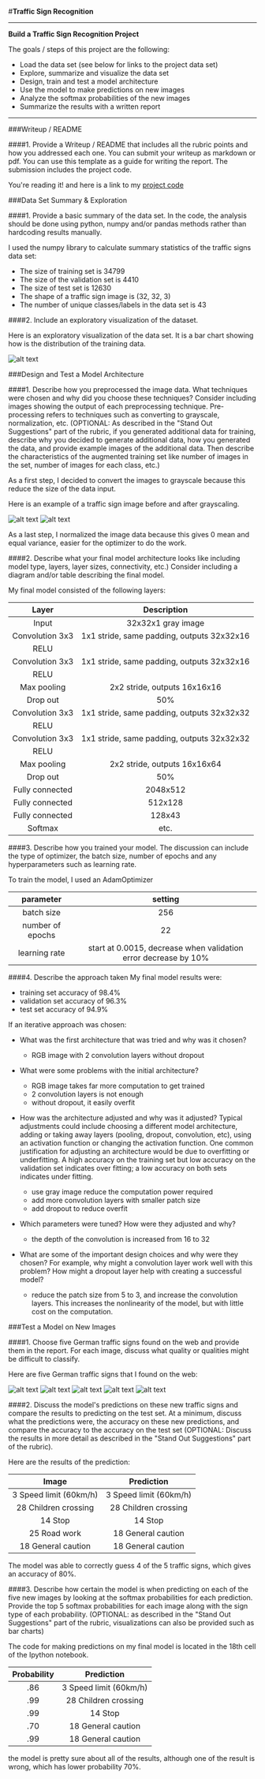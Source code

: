 #**Traffic Sign Recognition** 

---

**Build a Traffic Sign Recognition Project**

The goals / steps of this project are the following:
* Load the data set (see below for links to the project data set)
* Explore, summarize and visualize the data set
* Design, train and test a model architecture
* Use the model to make predictions on new images
* Analyze the softmax probabilities of the new images
* Summarize the results with a written report


[//]: # (Image References)

[image1]: ./output_img/training%20hist.png "Visualization"
[image2]: ./output_img/original.png "original"
[image3]: ./output_img/gray.png "gray"
[image4]: ./new_sign/1.jpg "Traffic Sign 1"
[image5]: ./new_sign/2.jpg "Traffic Sign 2"
[image6]: ./new_sign/3.jpg "Traffic Sign 3"
[image7]: ./new_sign/4.jpg "Traffic Sign 4"
[image8]: ./new_sign/5.jpg "Traffic Sign 5"

---
###Writeup / README

####1. Provide a Writeup / README that includes all the rubric points and how you addressed each one. You can submit your writeup as markdown or pdf. You can use this template as a guide for writing the report. The submission includes the project code.

You're reading it! and here is a link to my [project code](https://github.com/udacity/CarND-Traffic-Sign-Classifier-Project/blob/master/Traffic_Sign_Classifier.ipynb)

###Data Set Summary & Exploration

####1. Provide a basic summary of the data set. In the code, the analysis should be done using python, numpy and/or pandas methods rather than hardcoding results manually.

I used the numpy library to calculate summary statistics of the traffic
signs data set:

* The size of training set is 34799
* The size of the validation set is 4410
* The size of test set is 12630
* The shape of a traffic sign image is (32, 32, 3)
* The number of unique classes/labels in the data set is 43

####2. Include an exploratory visualization of the dataset.

Here is an exploratory visualization of the data set. It is a bar chart showing how is the distribution of the training data.

![alt text][image1]

###Design and Test a Model Architecture

####1. Describe how you preprocessed the image data. What techniques were chosen and why did you choose these techniques? Consider including images showing the output of each preprocessing technique. Pre-processing refers to techniques such as converting to grayscale, normalization, etc. (OPTIONAL: As described in the "Stand Out Suggestions" part of the rubric, if you generated additional data for training, describe why you decided to generate additional data, how you generated the data, and provide example images of the additional data. Then describe the characteristics of the augmented training set like number of images in the set, number of images for each class, etc.)

As a first step, I decided to convert the images to grayscale because this reduce the size of the data input.

Here is an example of a traffic sign image before and after grayscaling.

![alt text][image2] 
![alt text][image3]

As a last step, I normalized the image data because this gives 0 mean and equal variance, easier for the optimizer to do the work.


####2. Describe what your final model architecture looks like including model type, layers, layer sizes, connectivity, etc.) Consider including a diagram and/or table describing the final model.

My final model consisted of the following layers:

| Layer         		|     Description	        					| 
|:---------------------:|:---------------------------------------------:| 
| Input         		| 32x32x1 gray image   							| 
| Convolution 3x3     	| 1x1 stride, same padding, outputs 32x32x16 	|
| RELU					|												|
| Convolution 3x3     	| 1x1 stride, same padding, outputs 32x32x16 	|
| RELU					|												|
| Max pooling	      	| 2x2 stride,  outputs 16x16x16 				|
| Drop out  	      	| 50%                            				|
| Convolution 3x3     	| 1x1 stride, same padding, outputs 32x32x32 	|
| RELU					|												|
| Convolution 3x3     	| 1x1 stride, same padding, outputs 32x32x32 	|
| RELU					|												|
| Max pooling	      	| 2x2 stride,  outputs 16x16x64 				|
| Drop out  	      	| 50%                            				|
| Fully connected		| 2048x512    									|
| Fully connected		| 512x128         								|
| Fully connected		| 128x43         								|
| Softmax				| etc.        									|

 


####3. Describe how you trained your model. The discussion can include the type of optimizer, the batch size, number of epochs and any hyperparameters such as learning rate.

To train the model, I used an AdamOptimizer

| parameter         	|     setting	        					| 
|:---------------------:|:---------------------------------------------:| 
| batch size         		| 256 							| 
| number of epochs   	| 22 	|
| learning rate		| start at 0.0015, decrease when validation error decrease by 10%|


####4. Describe the approach taken 
My final model results were:
* training set accuracy of 98.4%
* validation set accuracy of 96.3%
* test set accuracy of 94.9%

If an iterative approach was chosen:
* What was the first architecture that was tried and why was it chosen?
    * RGB image with 2 convolution layers without dropout
    
* What were some problems with the initial architecture?
    * RGB image takes far more computation to get trained
    * 2 convolution layers is not enough
    * without dropout, it easily overfit
    
* How was the architecture adjusted and why was it adjusted? Typical adjustments could include choosing a different model architecture, adding or taking away layers (pooling, dropout, convolution, etc), using an activation function or changing the activation function. One common justification for adjusting an architecture would be due to overfitting or underfitting. A high accuracy on the training set but low accuracy on the validation set indicates over fitting; a low accuracy on both sets indicates under fitting.
    * use gray image reduce the computation power required
    * add more convolution layers with smaller patch size
    * add dropout to reduce overfit 
* Which parameters were tuned? How were they adjusted and why?
    * the depth of the convolution is increased from 16 to 32
* What are some of the important design choices and why were they chosen? For example, why might a convolution layer work well with this problem? How might a dropout layer help with creating a successful model?
    * reduce the patch size from 5 to 3, and increase the convolution layers. This increases the nonlinearity of the model, but with little cost on the computation.


###Test a Model on New Images

####1. Choose five German traffic signs found on the web and provide them in the report. For each image, discuss what quality or qualities might be difficult to classify.

Here are five German traffic signs that I found on the web:

![alt text][image4]
![alt text][image5] ![alt text][image6] 
![alt text][image7] ![alt text][image8]


####2. Discuss the model's predictions on these new traffic signs and compare the results to predicting on the test set. At a minimum, discuss what the predictions were, the accuracy on these new predictions, and compare the accuracy to the accuracy on the test set (OPTIONAL: Discuss the results in more detail as described in the "Stand Out Suggestions" part of the rubric).

Here are the results of the prediction:

| Image			        |     Prediction	        					| 
|:---------------------:|:---------------------------------------------:| 
| 3 Speed limit (60km/h)		| 3 Speed limit (60km/h)							|
| 28 Children crossing    | 28 Children crossing  			 				|
| 14 Stop      		| 14 Stop      							| 
| 25 Road work 		| 18 General caution    							|
| 18 General caution    | 18 General caution    									|



The model was able to correctly guess 4 of the 5 traffic signs, which gives an accuracy of 80%. 

####3. Describe how certain the model is when predicting on each of the five new images by looking at the softmax probabilities for each prediction. Provide the top 5 softmax probabilities for each image along with the sign type of each probability. (OPTIONAL: as described in the "Stand Out Suggestions" part of the rubric, visualizations can also be provided such as bar charts)

The code for making predictions on my final model is located in the 18th cell of the Ipython notebook.

| Probability         	|     Prediction	        					| 
|:---------------------:|:---------------------------------------------:| 
| .86		| 3 Speed limit (60km/h)							|
| .99    | 28 Children crossing  			 				|
| .99     		| 14 Stop      							| 
| .70	| 18 General caution    							|
| .99   | 18 General caution    									|


the model is pretty sure about all of the results, although one of the result is wrong, which has lower probability 70%.

